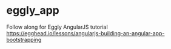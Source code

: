 # eggly_app
Follow along for Eggly AngularJS tutorial https://egghead.io/lessons/angularjs-building-an-angular-app-bootstrapping

